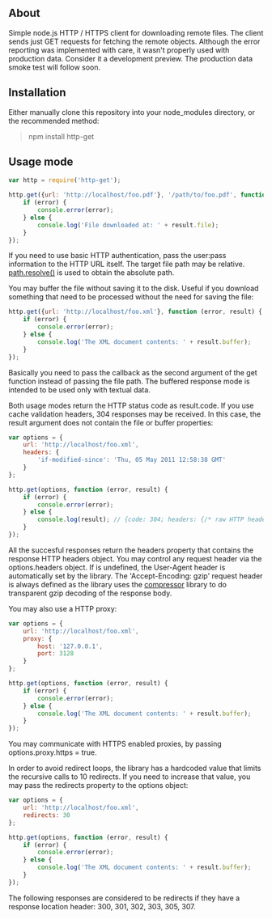 ## About

Simple node.js HTTP / HTTPS client for downloading remote files. The client sends just GET requests for fetching the remote objects. Although the error reporting was implemented with care, it wasn't properly used with production data. Consider it a development preview. The production data smoke test will follow soon.

## Installation

Either manually clone this repository into your node_modules directory, or the recommended method:

> npm install http-get

## Usage mode

```javascript
var http = require('http-get');

http.get({url: 'http://localhost/foo.pdf'}, '/path/to/foo.pdf', function (error, result) {
	if (error) {
		console.error(error);
	} else {
		console.log('File downloaded at: ' + result.file);
	}
});
```

If you need to use basic HTTP authentication, pass the user:pass information to the HTTP URL itself. The target file path may be relative. [path.resolve()](http://nodejs.org/docs/latest/api/path.html#path.resolve) is used to obtain the absolute path.

You may buffer the file without saving it to the disk. Useful if you download something that need to be processed without the need for saving the file:

```javascript
http.get({url: 'http://localhost/foo.xml'}, function (error, result) {
	if (error) {
		console.error(error);
	} else {
		console.log('The XML document contents: ' + result.buffer);
	}
});
```

Basically you need to pass the callback as the second argument of the get function instead of passing the file path. The buffered response mode is intended to be used only with textual data.

Both usage modes return the HTTP status code as result.code. If you use cache validation headers, 304 responses may be received. In this case, the result argument does not contain the file or buffer properties:

```javascript
var options = {
	url: 'http://localhost/foo.xml',
	headers: {
		'if-modified-since': 'Thu, 05 May 2011 12:58:38 GMT'
	}
};

http.get(options, function (error, result) {
	if (error) {
		console.error(error);
	} else {
		console.log(result); // {code: 304; headers: {/* raw HTTP headers */}}
	}
});
```

All the succesful responses return the headers property that contains the response HTTP headers object. You may control any request header via the options.headers object. If is undefined, the User-Agent header is automatically set by the library. The 'Accept-Encoding: gzip' request header is always defined as the library uses the [compressor](https://github.com/egorich239/node-compress) library to do transparent gzip decoding of the response body.

You may also use a HTTP proxy:

```javascript
var options = {
	url: 'http://localhost/foo.xml',
	proxy: {
		host: '127.0.0.1',
		port: 3128
	}
};

http.get(options, function (error, result) {
	if (error) {
		console.error(error);
	} else {
		console.log('The XML document contents: ' + result.buffer);
	}
});
```

You may communicate with HTTPS enabled proxies, by passing options.proxy.https = true.

In order to avoid redirect loops, the library has a hardcoded value that limits the recursive calls to 10 redirects. If you need to increase that value, you may pass the redirects property to the options object:

```javascript
var options = {
	url: 'http://localhost/foo.xml',
	redirects: 30
};

http.get(options, function (error, result) {
	if (error) {
		console.error(error);
	} else {
		console.log('The XML document contents: ' + result.buffer);
	}
});
```

The following responses are considered to be redirects if they have a response location header: 300, 301, 302, 303, 305, 307.
